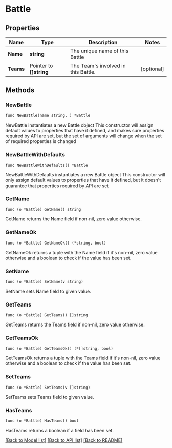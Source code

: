 # Battle

## Properties

Name | Type | Description | Notes
------------ | ------------- | ------------- | -------------
**Name** | **string** | The unique name of this Battle | 
**Teams** | Pointer to **[]string** | The Team&#39;s involved in this Battle. | [optional] 

## Methods

### NewBattle

`func NewBattle(name string, ) *Battle`

NewBattle instantiates a new Battle object
This constructor will assign default values to properties that have it defined,
and makes sure properties required by API are set, but the set of arguments
will change when the set of required properties is changed

### NewBattleWithDefaults

`func NewBattleWithDefaults() *Battle`

NewBattleWithDefaults instantiates a new Battle object
This constructor will only assign default values to properties that have it defined,
but it doesn't guarantee that properties required by API are set

### GetName

`func (o *Battle) GetName() string`

GetName returns the Name field if non-nil, zero value otherwise.

### GetNameOk

`func (o *Battle) GetNameOk() (*string, bool)`

GetNameOk returns a tuple with the Name field if it's non-nil, zero value otherwise
and a boolean to check if the value has been set.

### SetName

`func (o *Battle) SetName(v string)`

SetName sets Name field to given value.


### GetTeams

`func (o *Battle) GetTeams() []string`

GetTeams returns the Teams field if non-nil, zero value otherwise.

### GetTeamsOk

`func (o *Battle) GetTeamsOk() (*[]string, bool)`

GetTeamsOk returns a tuple with the Teams field if it's non-nil, zero value otherwise
and a boolean to check if the value has been set.

### SetTeams

`func (o *Battle) SetTeams(v []string)`

SetTeams sets Teams field to given value.

### HasTeams

`func (o *Battle) HasTeams() bool`

HasTeams returns a boolean if a field has been set.


[[Back to Model list]](../README.md#documentation-for-models) [[Back to API list]](../README.md#documentation-for-api-endpoints) [[Back to README]](../README.md)


